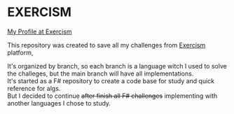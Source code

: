 # EXERCISM
[My Profile at Exercism](https://exercism.org/profiles/Matheusleal-8513)

This repository was created to save all my challenges from [Exercism](https://exercism.org/) platform, 

It's organized by branch, so each branch is a language witch I used to solve the challeges, but the main branch will have all implementations.<br/>
It's started as a F# repository to create a code base for study and quick reference for algs. <br/>
But I decided to continue <s>after finish all F# challenges</s> implementing with another languages I chose to study.
